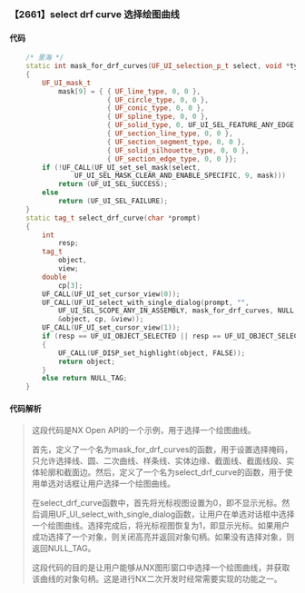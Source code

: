 ### 【2661】select drf curve 选择绘图曲线

#### 代码

```cpp
    /* 里海 */  
    static int mask_for_drf_curves(UF_UI_selection_p_t select, void *type)  
    {  
        UF_UI_mask_t  
            mask[9] = { { UF_line_type, 0, 0 },  
                        { UF_circle_type, 0, 0 },  
                        { UF_conic_type, 0, 0 },  
                        { UF_spline_type, 0, 0 },  
                        { UF_solid_type, 0, UF_UI_SEL_FEATURE_ANY_EDGE },  
                        { UF_section_line_type, 0, 0 },  
                        { UF_section_segment_type, 0, 0 },  
                        { UF_solid_silhouette_type, 0, 0 },  
                        { UF_section_edge_type, 0, 0 }};  
        if (!UF_CALL(UF_UI_set_sel_mask(select,  
                UF_UI_SEL_MASK_CLEAR_AND_ENABLE_SPECIFIC, 9, mask)))  
            return (UF_UI_SEL_SUCCESS);  
        else  
            return (UF_UI_SEL_FAILURE);  
    }  
    static tag_t select_drf_curve(char *prompt)  
    {  
        int  
            resp;  
        tag_t  
            object,  
            view;  
        double  
            cp[3];  
        UF_CALL(UF_UI_set_cursor_view(0));  
        UF_CALL(UF_UI_select_with_single_dialog(prompt, "",  
            UF_UI_SEL_SCOPE_ANY_IN_ASSEMBLY, mask_for_drf_curves, NULL, &resp,  
            &object, cp, &view));  
        UF_CALL(UF_UI_set_cursor_view(1));  
        if (resp == UF_UI_OBJECT_SELECTED || resp == UF_UI_OBJECT_SELECTED_BY_NAME)  
        {  
            UF_CALL(UF_DISP_set_highlight(object, FALSE));  
            return object;  
        }  
        else return NULL_TAG;  
    }

```

#### 代码解析

> 这段代码是NX Open API的一个示例，用于选择一个绘图曲线。
>
> 首先，定义了一个名为mask_for_drf_curves的函数，用于设置选择掩码，只允许选择线、圆、二次曲线、样条线、实体边缘、截面线、截面线段、实体轮廓和截面边。然后，定义了一个名为select_drf_curve的函数，用于使用单选对话框让用户选择一个绘图曲线。
>
> 在select_drf_curve函数中，首先将光标视图设置为0，即不显示光标。然后调用UF_UI_select_with_single_dialog函数，让用户在单选对话框中选择一个绘图曲线。选择完成后，将光标视图恢复为1，即显示光标。如果用户成功选择了一个对象，则关闭高亮并返回对象句柄。如果没有选择对象，则返回NULL_TAG。
>
> 这段代码的目的是让用户能够从NX图形窗口中选择一个绘图曲线，并获取该曲线的对象句柄。这是进行NX二次开发时经常需要实现的功能之一。
>
